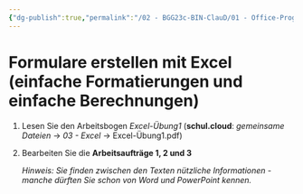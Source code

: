 ```yaml
---
{"dg-publish":true,"permalink":"/02 - BGG23c-BIN-ClauD/01 - Office-Programme/03 - Excel/01 - Übung 1 - Texteingabe, einfache Formatierungen und einfache Berechnungen/","noteIcon":""}
---
```


# Formulare erstellen mit Excel (einfache Formatierungen und einfache Berechnungen)

1. Lesen Sie den Arbeitsbogen *Excel-Übung1* 
	(**schul.cloud**: *gemeinsame Dateien* -> *03 - Excel* -> Excel-Übung1.pdf)
2. Bearbeiten Sie die **Arbeitsaufträge 1, 2 und 3**

	*Hinweis: Sie finden zwischen den Texten nützliche Informationen - manche dürften Sie schon von Word und PowerPoint kennen.*